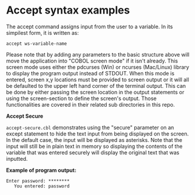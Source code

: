 # Accept syntax examples

The accept command assigns input from the user to a variable. In its simpilest form, it is 
written as:

```accept ws-variable-name```


Please note that by adding any parameters to the basic structure above will move the application 
into "COBOL screen mode" if it isn't already. This screen mode uses either the pdcurses (Win) or 
ncurses (Mac/Linux) library to display the program output instead of STDOUT. When this mode is entered, 
screen x,y locations must be provided to screen output or it will all be defaulted to the 
upper left hand corner of the terminal output. This can be done by either passing the screen 
location in the output statements or using the screen-section to define the screen's output. 
Those functionalities are covered in their related sub directories in this repo.


**Accept Secure**

```accept-secure.cbl``` demonstrates using the "secure" parameter on an except statement to hide 
the text input from being displayed on the screen. In the default case, the input will be displayed 
as asterisks. Note that the input will still be in plain text in memory so displaying the contents 
of the variable that was entered securely will display the original text that was inputted. 

**Example of program output:**
```
Enter password: ********
   You entered: password
```

